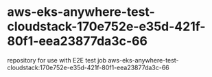 # aws-eks-anywhere-test-cloudstack-170e752e-e35d-421f-80f1-eea23877da3c-66
repository for use with E2E test job aws-eks-anywhere-test-cloudstack:170e752e-e35d-421f-80f1-eea23877da3c-66
